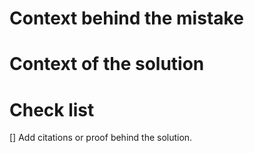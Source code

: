# Context behind the mistake


# Context of the solution 


# Check list 
[] Add citations or proof behind the solution. 